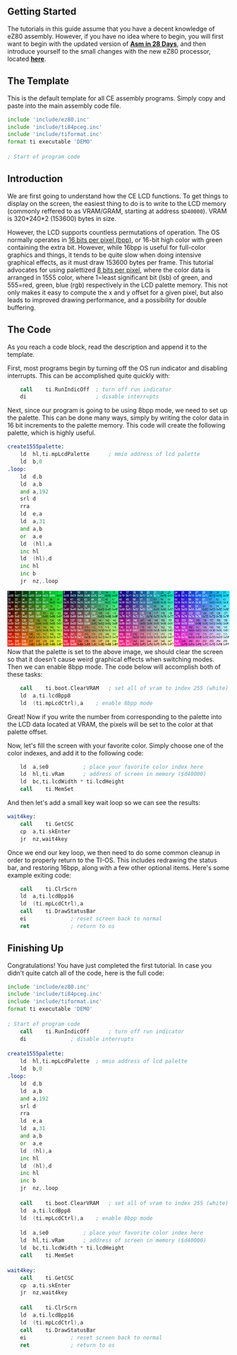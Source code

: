 
## Getting Started

The tutorials in this guide assume that you have a decent knowledge of eZ80 assembly. However, if you have no idea where to begin, you will first want to begin with the updated version of [**Asm in 28 Days**](http://media.taricorp.net/83pa28d/lesson/toc.html#lessons), and then introduce yourself to the small changes with the new eZ80 processor, located [**here**](../appendix/eZ80-differences.md).

## The Template

This is the default template for all CE assembly programs. Simply copy and paste into the main assembly code file.

```asm
include 'include/ez80.inc'
include 'include/ti84pceg.inc'
include 'include/tiformat.inc'
format ti executable 'DEMO'

; Start of program code
```

## Introduction

We are first going to understand how the CE LCD functions. To get things to display on the screen, the easiest thing to do is to write to the LCD memory (commonly reffered to as VRAM/GRAM, starting at address `$D40000`). VRAM is 320\*240\*2 (153600) bytes in size.

However, the LCD supports countless permutations of operation. The OS normally operates in [16 bits per pixel (bpp)](https://en.wikipedia.org/wiki/High_color), or 16-bit high color with green containing the extra bit. However, while 16bpp is useful for full-color graphics and things, it tends to be quite slow when doing intensive graphical effects, as it must draw 153600 bytes per frame. This tutorial advocates for using palettized [8 bits per pixel](https://en.wikipedia.org/wiki/8-bit_color), where the color data is arranged in 1555 color, where 1=least significant bit (lsb) of green, and 555=red, green, blue (rgb) respectively in the LCD palette memory. This not only makes it easy to compute the x and y offset for a given pixel, but also leads to improved drawing performance, and a possibility for double buffering.

## The Code

As you reach a code block, read the description and append it to the template.

First, most programs begin by turning off the OS run indicator and disabling interrupts. This can be accomplished quite quickly with:

```asm
	call	ti.RunIndicOff	; turn off run indicator
	di						; disable interrupts
```

Next, since our program is going to be using 8bpp mode, we need to set up the palette. This can be done many ways, simply by writing the color data in 16 bit increments to the palette memory. This code will create the following palette, which is highly useful.

```asm
create1555palette:
	ld	hl,ti.mpLcdPalette		; mmio address of lcd palette
	ld	b,0
.loop:
	ld	d,b
	ld	a,b
	and	a,192
	srl	d
	rra
	ld	e,a
	ld	a,31
	and	a,b
	or	a,e
	ld	(hl),a
	inc	hl
	ld	(hl),d
	inc	hl
	inc	b
	jr	nz,.loop
```

![1555 Palette](../appendix/rgbhlpalette.png "Special thanks to Shaun 'Merthsoft' McFall for generating this image")
Now that the palette is set to the above image, we should clear the screen so that it doesn't cause weird graphical effects when switching modes. Then we can enable 8bpp mode. The code below will accomplish both of these tasks:

```asm
	call	ti.boot.ClearVRAM	; set all of vram to index 255 (white)
	ld	a,ti.lcdBpp8
	ld	(ti.mpLcdCtrl),a	; enable 8bpp mode
```

Great! Now if you write the number from corresponding to the palette into the LCD data located at VRAM, the pixels will be set to the color at that palette offset.

Now, let's fill the screen with your favorite color. Simply choose one of the color indexes, and add it to the following code:

```asm
	ld	a,$e0			; place your favorite color index here
	ld	hl,ti.vRam		; address of screen in memory ($d40000)
	ld	bc,ti.lcdWidth * ti.lcdHeight
	call	ti.MemSet
```

And then let's add a small key wait loop so we can see the results:

```asm
wait4key:
	call	ti.GetCSC
	cp	a,ti.skEnter
	jr	nz,wait4key
```

Once we end our key loop, we then need to do some common cleanup in order to properly return to the TI-OS. This includes redrawing the status bar, and restoring 16bpp, along with a few other optional items. Here's some example exiting code:

```asm
	call	ti.ClrScrn
	ld	a,ti.lcdBpp16
	ld	(ti.mpLcdCtrl),a
	call	ti.DrawStatusBar
	ei				; reset screen back to normal
	ret				; return to os
```

## Finishing Up

Congratulations! You have just completed the first tutorial. In case you didn't quite catch all of the code, here is the full code:

```asm
include 'include/ez80.inc'
include 'include/ti84pceg.inc'
include 'include/tiformat.inc'
format ti executable 'DEMO'

; Start of program code
	call	ti.RunIndicOff		; turn off run indicator
	di				; disable interrupts

create1555palette:
	ld	hl,ti.mpLcdPalette	; mmio address of lcd palette
	ld	b,0
.loop:
	ld	d,b
	ld	a,b
	and	a,192
	srl	d
	rra
	ld	e,a
	ld	a,31
	and	a,b
	or	a,e
	ld	(hl),a
	inc	hl
	ld	(hl),d
	inc	hl
	inc	b
	jr	nz,.loop

	call	ti.boot.ClearVRAM	; set all of vram to index 255 (white)
	ld	a,ti.lcdBpp8
	ld	(ti.mpLcdCtrl),a	; enable 8bpp mode

	ld	a,$e0			; place your favorite color index here
	ld	hl,ti.vRam		; address of screen in memory ($d40000)
	ld	bc,ti.lcdWidth * ti.lcdHeight
	call	ti.MemSet

wait4key:
	call	ti.GetCSC
	cp	a,ti.skEnter
	jr	nz,wait4key

	call	ti.ClrScrn
	ld	a,ti.lcdBpp16
	ld	(ti.mpLcdCtrl),a
	call	ti.DrawStatusBar
	ei				; reset screen back to normal
	ret				; return to os
```
